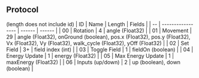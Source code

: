 ## Protocol
(length does not include id)
| ID |       Name        | Length | Fields |
| -- | ----------------- | ------ | ------ |
| 00 | Rotation          | 4      | angle (Float32) |
| 01 | Movement          | 29     | angle (Float32), onGround (boolean), pos.x (Float32), pos.y (Float32), Vx (Float32), Vy (Float32), walk_cycle (Float32), yOff (Float32) |
| 02 | Set Field         | 3+     | field index (int) |
| 03 | Toggle Field      | 1      | fieldOn (boolean) |
| 04 | Energy Update     | 1      | energy (Float32) |
| 05 | Max Energy Update | 1      | maxEnergy (Float32) |
| 06 | Inputs (up/down)  | 2      | up (boolean), down (boolean) |